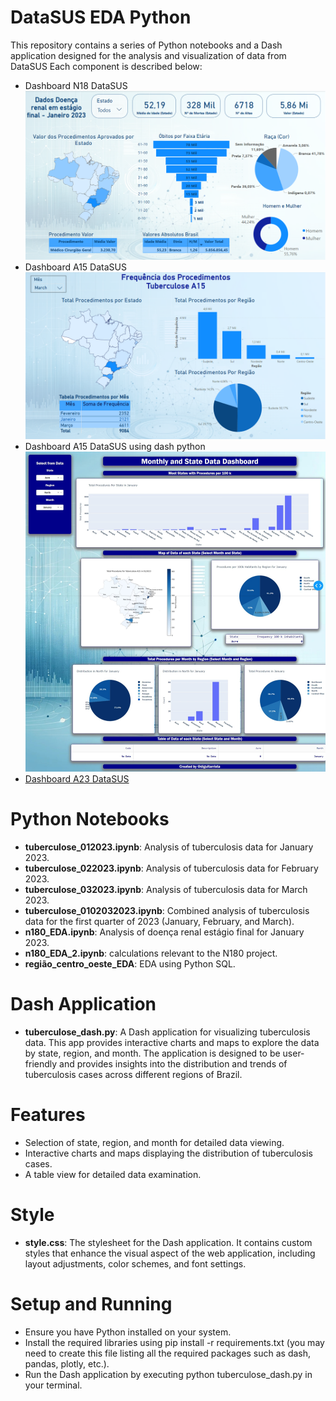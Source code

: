 # DataSUS EDA Python
This repository contains a series of Python notebooks and a Dash application designed for the analysis and visualization of data from DataSUS Each component is described below:

- Dashboard N18 DataSUS
![Power BI Dashboard](assets/n180_bi.png)
- Dashboard A15 DataSUS
![Power BI Dashboard](assets/tuberculose_bi.png)
- Dashboard A15 DataSUS using dash python
![Dashboard Python](assets/tuberculose_dash.jpeg)
- [Dashboard A23 DataSUS](https://www.linkedin.com/feed/update/urn:li:activity:7183491205735890944/)


# Python Notebooks
- **tuberculose_012023.ipynb**: Analysis of tuberculosis data for January 2023.
- **tuberculose_022023.ipynb**: Analysis of tuberculosis data for February 2023.
- **tuberculose_032023.ipynb**: Analysis of tuberculosis data for March 2023.
- **tuberculose_0102032023.ipynb**: Combined analysis of tuberculosis data for the first quarter of 2023 (January, February, and March).
- **n180_EDA.ipynb**: Analysis of doença renal estágio final for January 2023.
- **n180_EDA_2.ipynb**: calculations relevant to the N180 project.
- **região_centro_oeste_EDA**: EDA using Python SQL.

# Dash Application
- **tuberculose_dash.py**: A Dash application for visualizing tuberculosis data. This app provides interactive charts and maps to explore the data by state, region, and month. The application is designed to be user-friendly and provides insights into the distribution and trends of tuberculosis cases across different regions of Brazil.
# Features
- Selection of state, region, and month for detailed data viewing.
- Interactive charts and maps displaying the distribution of tuberculosis cases.
- A table view for detailed data examination.
# Style
- **style.css**: The stylesheet for the Dash application. It contains custom styles that enhance the visual aspect of the web application, including layout adjustments, color schemes, and font settings.
# Setup and Running
- Ensure you have Python installed on your system.
- Install the required libraries using pip install -r requirements.txt (you may need to create this file listing all the required packages such as dash, pandas, plotly, etc.).
- Run the Dash application by executing python tuberculose_dash.py in your terminal.
